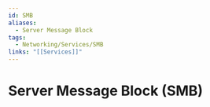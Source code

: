 ```yaml
---
id: SMB
aliases:
  - Server Message Block
tags:
  - Networking/Services/SMB
links: "[[Services]]"
---
```


# Server Message Block (SMB)
